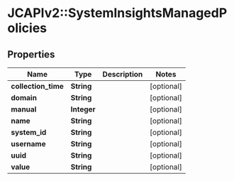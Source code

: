 # JCAPIv2::SystemInsightsManagedPolicies

## Properties
Name | Type | Description | Notes
------------ | ------------- | ------------- | -------------
**collection_time** | **String** |  | [optional] 
**domain** | **String** |  | [optional] 
**manual** | **Integer** |  | [optional] 
**name** | **String** |  | [optional] 
**system_id** | **String** |  | [optional] 
**username** | **String** |  | [optional] 
**uuid** | **String** |  | [optional] 
**value** | **String** |  | [optional] 

